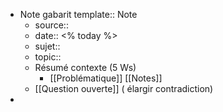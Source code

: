 - Note gabarit
  template:: Note
	- source::
	- date:: <% today %>
	- sujet::
	- topic::
	- Résumé contexte (5 Ws)
		- [[Problématique]]
		  [[Notes]]
	- [[Question ouverte]] ( élargir contradiction)
-